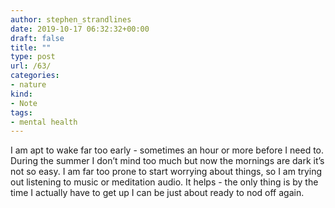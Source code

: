 ```yaml
---
author: stephen_strandlines
date: 2019-10-17 06:32:32+00:00
draft: false
title: ""
type: post
url: /63/
categories:
- nature
kind:
- Note
tags:
- mental health
---
```


I am apt to wake far too early - sometimes an hour or more before I need to. During the summer I don’t mind too much but now the mornings are dark it’s not so easy. I am far too prone to start worrying about things, so I am trying out listening to music or meditation audio. It helps - the only thing is by the time I actually have to get up I can be just about ready to nod off again.
